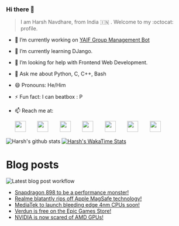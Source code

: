 ### Hi there 👋

> I am Harsh Navdhare, from India :india: . Welcome to my :octocat: profile.

* 🔭 I’m currently working on [YAIF Group Management Bot](https://github.com/YAIFoundation/YAR_Manager_Bot)
* 🌱 I’m currently learning DJango.
* 🤔 I’m looking for help with Frontend Web Development.
* 💬 Ask me about Python, C, C++, Bash
* 😄 Pronouns: He/Him
* ⚡ Fun fact: I can beatbox : P
* 📫 Reach me at: 
 

    [<img src="https://simpleicons.org/icons/instagram.svg" width="30">](https://www.instagram.com/plus_infinity.hn) &nbsp;&nbsp;&nbsp;&nbsp;&nbsp;&nbsp;
    [<img src="https://simpleicons.org/icons/facebook.svg" width="30">](https://www.facebook.com/harsh.navdhare.infinity) &nbsp;&nbsp;&nbsp;&nbsp;&nbsp;&nbsp; 
    [<img src="https://simpleicons.org/icons/twitter.svg" width="30">](https://twitter.com/hnavdhare) &nbsp;&nbsp;&nbsp;&nbsp;&nbsp;&nbsp; 
    [<img src="https://simpleicons.org/icons/xdadevelopers.svg" width="30">](https://forum.xda-developers.com/member.php?u=8122486) &nbsp;&nbsp;&nbsp;&nbsp;&nbsp;&nbsp; 
    [<img src="https://simpleicons.org/icons/telegram.svg" width="30">](https://t.me/infinitEplus) &nbsp;&nbsp;&nbsp;&nbsp;&nbsp;&nbsp;
    [<img src="https://simpleicons.org/icons/snapchat.svg" width="30">](https://www.snapchat.com/add/plus.infinity) &nbsp;&nbsp;&nbsp;&nbsp;&nbsp;&nbsp; 
    [<img src="https://simpleicons.org/icons/gmail.svg" width="30">](mailto:navdhareharsh2001@gmail.com)

 
 

![Harsh's github stats](https://github-readme-stats-infinity-plus.vercel.app/api?username=infinity-plus&show_icons=true&count_private=true&theme=dark) [![Harsh's WakaTime Stats](https://github-readme-stats-infinity-plus.vercel.app/api/wakatime?username=infinity_plus&theme=dark)](https://wakatime.com/@infinity_plus)

# Blog posts

![Latest blog post workflow](https://github.com/infinity-plus/infinity-plus/workflows/Latest%20blog%20post%20workflow/badge.svg)

<!-- BLOG-POST-LIST:START -->
- [Snapdragon 898 to be a performance monster!](https://spadebee.com/2021/07/29/snapdragon-898-to-be-a-performance-monster/?utm_source=rss&utm_medium=rss&utm_campaign=snapdragon-898-to-be-a-performance-monster)
- [Realme blatantly rips off Apple MagSafe technology!](https://spadebee.com/2021/07/28/realme-blatantly-rips-off-apple-magsafe-technology/?utm_source=rss&utm_medium=rss&utm_campaign=realme-blatantly-rips-off-apple-magsafe-technology)
- [MediaTek to launch bleeding edge 4nm CPUs soon!](https://spadebee.com/2021/07/28/mediatek-to-launch-bleeding-edge-4nm-cpus-soon/?utm_source=rss&utm_medium=rss&utm_campaign=mediatek-to-launch-bleeding-edge-4nm-cpus-soon)
- [Verdun is free on the Epic Games Store!](https://spadebee.com/2021/07/25/verdun-is-free-on-the-epic-games-store/?utm_source=rss&utm_medium=rss&utm_campaign=verdun-is-free-on-the-epic-games-store)
- [NVIDIA is now scared of AMD GPUs!](https://spadebee.com/2021/07/24/nvidia-is-now-scared-of-amd-gpus/?utm_source=rss&utm_medium=rss&utm_campaign=nvidia-is-now-scared-of-amd-gpus)
<!-- BLOG-POST-LIST:END -->
